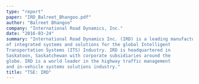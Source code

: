 ```yaml
---
type: "report"
paper: "IRD_Balreet_Bhangoo.pdf"
author: "Balreet Bhangoo"
company: "International Road Dynamics, Inc."
date: "2016-03-24"
summary: "International Road Dynamics Inc. (IRD) is a leading manufacturer
of integrated systems and solutions for the global Intelligent
Transportation Systems (ITS) Industry. IRD is headquartered in
Saskatoon, Saskatchewan with corporate subsidiaries around the
globe. IRD is a world leader in the highway traffic management
and in-vehicle systems solutions industry."
title: "TSE: IRD"
---
```

